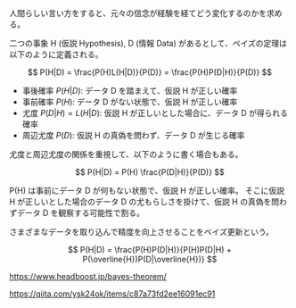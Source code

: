 人間らしい言い方をすると、元々の信念が経験を経てどう変化するのかを求める。

二つの事象 H (仮説 Hypothesis), D (情報 Data) があるとして、ベイズの定理は以下のように定義される。

$$
P(H|D) = \frac{P(H)L(H|D)}{P(D)} = \frac{P(H)P(D|H)}{P(D)}
$$

- 事後確率 $P(H|D)$: データ D を踏まえて、仮説 H が正しい確率
- 事前確率 $P(H)$: データ D がない状態で、仮説 H が正しい確率
- 尤度 $P(D|H) = L(H|D)$: 仮説 H が正しいとした場合に、データ D が得られる確率
- 周辺尤度 $P(D)$: 仮説 H の真偽を問わず、データ D が生じる確率

尤度と周辺尤度の関係を重視して、以下のように書く場合もある。

$$
P(H|D) = P(H) \frac{P(D|H)}{P(D)}
$$

P(H) は事前にデータ D が何もない状態で、仮説 H が正しい確率。
そこに仮説 H が正しいとした場合のデータ D の尤もらしさを掛けて、仮説 H の真偽を問わずデータ D を観察する可能性で割る。

さまざまなデータを取り込んで精度を向上させることをベイズ更新という。

$$
P(H|D) = \frac{P(H)P(D|H)}{P(H)P(D|H) + P(\overline{H})P(D|\overline{H})}
$$

https://www.headboost.jp/bayes-theorem/

https://qiita.com/ysk24ok/items/c87a73fd2ee16091ec91
